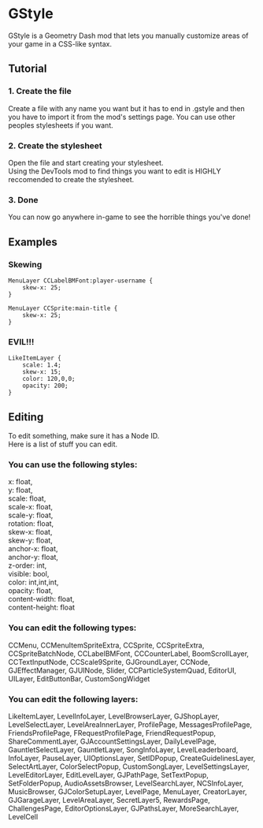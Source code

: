 # GStyle
GStyle is a Geometry Dash mod that lets you manually customize areas of your game in a CSS-like syntax.  
## Tutorial
### 1. Create the file
Create a file with any name you want but it has to end in .gstyle and then you have to import it from the mod's settings page.
You can use other peoples stylesheets if you want.
### 2. Create the stylesheet
Open the file and start creating your stylesheet.  
Using the DevTools mod to find things you want to edit is HIGHLY reccomended to create the stylesheet.
### 3. Done
You can now go anywhere in-game to see the horrible things you've done!
## Examples
### Skewing
```
MenuLayer CCLabelBMFont:player-username {
    skew-x: 25;
}

MenuLayer CCSprite:main-title {
    skew-x: 25;
}
```
### EVIL!!!
```
LikeItemLayer {
    scale: 1.4;
    skew-x: 15;
    color: 120,0,0;
    opacity: 200;
}
```
## Editing
To edit something, make sure it has a Node ID.  
Here is a list of stuff you can edit.
### You can use the following styles:
x: float,  
y: float,  
scale: float,  
scale-x: float,  
scale-y: float,  
rotation: float,  
skew-x: float,  
skew-y: float,  
anchor-x: float,  
anchor-y: float,  
z-order: int,  
visible: bool,  
color: int,int,int,  
opacity: float,  
content-width: float,  
content-height: float
### You can edit the following types:
CCMenu, CCMenuItemSpriteExtra, CCSprite, CCSpriteExtra, CCSpriteBatchNode, CCLabelBMFont, CCCounterLabel, BoomScrollLayer, CCTextInputNode, CCScale9Sprite, GJGroundLayer, CCNode, GJEffectManager, GJUINode, Slider, CCParticleSystemQuad, EditorUI, UILayer, EditButtonBar, CustomSongWidget
### You can edit the following layers:
LikeItemLayer, LevelInfoLayer, LevelBrowserLayer, GJShopLayer, LevelSelectLayer, LevelAreaInnerLayer, ProfilePage, MessagesProfilePage, FriendsProfilePage, FRequestProfilePage, FriendRequestPopup, ShareCommentLayer, GJAccountSettingsLayer, DailyLevelPage, GauntletSelectLayer, GauntletLayer, SongInfoLayer, LevelLeaderboard, InfoLayer, PauseLayer, UIOptionsLayer, SetIDPopup, CreateGuidelinesLayer, SelectArtLayer, ColorSelectPopup, CustomSongLayer, LevelSettingsLayer, LevelEditorLayer, EditLevelLayer, GJPathPage, SetTextPopup, SetFolderPopup, AudioAssetsBrowser, LevelSearchLayer, NCSInfoLayer, MusicBrowser, GJColorSetupLayer, LevelPage, MenuLayer, CreatorLayer, GJGarageLayer, LevelAreaLayer, SecretLayer5, RewardsPage, ChallengesPage, EditorOptionsLayer, GJPathsLayer, MoreSearchLayer, LevelCell